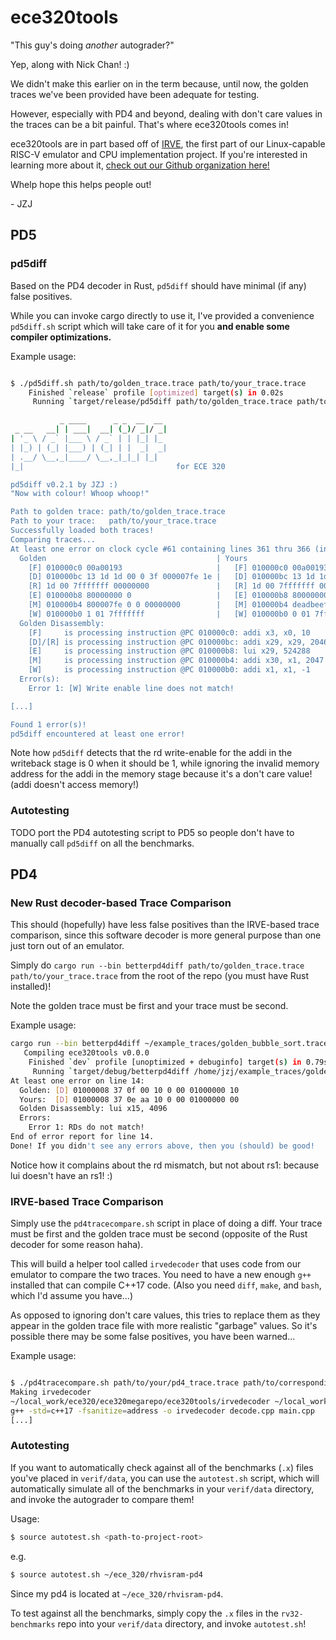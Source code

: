 # ece320tools

"This guy's doing *another* autograder?"

Yep, along with Nick Chan! :)

We didn't make this earlier on in the term because, until now, the golden traces we've been provided have been adequate for testing.

However, especially with PD4 and beyond, dealing with don't care values in the traces can be a bit painful. That's where ece320tools comes in!

ece320tools are in part based off of [IRVE](https://github.com/angry-goose-initiative/irve), the first part of our Linux-capable RISC-V emulator and CPU implementation project. If you're interested in learning more about it, [check out our Github organization here!](https://github.com/angry-goose-initiative)

Whelp hope this helps people out!

\- JZJ

## PD5

### pd5diff

Based on the PD4 decoder in Rust, `pd5diff` should have minimal (if any) false positives.

While you can invoke cargo directly to use it, I've provided a convenience `pd5diff.sh` script
which will take care of it for you **and enable some compiler optimizations.**

Example usage:

```bash

$ ./pd5diff.sh path/to/golden_trace.trace path/to/your_trace.trace
    Finished `release` profile [optimized] target(s) in 0.02s
     Running `target/release/pd5diff path/to/golden_trace.trace path/to/your_trace.trace`

           _ ____      _ _  __  __ 
 _ __   __| | ___|  __| (_)/ _|/ _|
| '_ \ / _` |___ \ / _` | | |_| |_ 
| |_) | (_| |___) | (_| | |  _|  _|
| .__/ \__,_|____/ \__,_|_|_| |_|  
|_|                                  for ECE 320

pd5diff v0.2.1 by JZJ :)
"Now with colour! Whoop whoop!"

Path to golden trace: path/to/golden_trace.trace
Path to your trace:   path/to/your_trace.trace
Successfully loaded both traces!
Comparing traces...
At least one error on clock cycle #61 containing lines 361 thru 366 (inclusive):
  Golden                                      | Yours
    [F] 010000c0 00a00193                     |   [F] 010000c0 00a00193
    [D] 010000bc 13 1d 1d 00 0 3f 000007fe 1e |   [D] 010000bc 13 1d 1d 00 0 3f 000007fe 1e
    [R] 1d 00 7fffffff 00000000               |   [R] 1d 00 7fffffff 00000000
    [E] 010000b8 80000000 0                   |   [E] 010000b8 80000000 0
    [M] 010000b4 800007fe 0 0 00000000        |   [M] 010000b4 deadbeef 0 0 00000000
    [W] 010000b0 1 01 7fffffff                |   [W] 010000b0 0 01 7fffffff
  Golden Disassembly:
    [F]     is processing instruction @PC 010000c0: addi x3, x0, 10
    [D]/[R] is processing instruction @PC 010000bc: addi x29, x29, 2046
    [E]     is processing instruction @PC 010000b8: lui x29, 524288
    [M]     is processing instruction @PC 010000b4: addi x30, x1, 2047
    [W]     is processing instruction @PC 010000b0: addi x1, x1, -1
  Error(s):
    Error 1: [W] Write enable line does not match!

[...]

Found 1 error(s)!
pd5diff encountered at least one error!

```

Note how `pd5diff` detects that the rd write-enable for the addi in the writeback stage
is 0 when it should be 1, while ignoring the invalid memory address for the addi in the
memory stage because it's a don't care value! (addi doesn't access memory!)

### Autotesting

TODO port the PD4 autotesting script to PD5 so people don't have to manually call `pd5diff` on all the benchmarks.

## PD4

### New Rust decoder-based Trace Comparison

This should (hopefully) have less false positives than the IRVE-based trace comparison, since this software decoder is more general purpose than
one just torn out of an emulator.

Simply do `cargo run --bin betterpd4diff path/to/golden_trace.trace path/to/your_trace.trace` from the root of the repo (you must have Rust installed)!

Note the golden trace must be first and your trace must be second.

Example usage:

```bash
cargo run --bin betterpd4diff ~/example_traces/golden_bubble_sort.trace ~/example_traces/our_bubble_sort.trace
   Compiling ece320tools v0.0.0
    Finished `dev` profile [unoptimized + debuginfo] target(s) in 0.79s
     Running `target/debug/betterpd4diff /home/jzj/example_traces/golden_BubbleSort.trace /home/jzj/example_traces/bad_BubbleSort.trace`
At least one error on line 14:
  Golden: [D] 01000008 37 0f 00 10 0 00 01000000 10
  Yours:  [D] 01000008 37 0e aa 10 0 00 01000000 00
  Golden Disassembly: lui x15, 4096
  Errors:
    Error 1: RDs do not match!
End of error report for line 14.
Done! If you didn't see any errors above, then you (should) be good!
```

Notice how it complains about the rd mismatch, but not about rs1: because lui doesn't have an rs1! :)

### IRVE-based Trace Comparison

Simply use the `pd4tracecompare.sh` script in place of doing a diff. Your trace must be first and the golden trace must be second (opposite of the Rust decoder for some reason haha).

This will build a helper tool called `irvedecoder` that uses code from our emulator to compare the two traces. You need to have a new enough `g++` installed that can compile C++17 code. (Also you need `diff`, `make`, and `bash`, which I'd assume you have...)

As opposed to ignoring don't care values, this tries to replace them as they appear in the golden trace file with more realistic "garbage" values.
So it's possible there may be some false positives, you have been warned...

Example usage:

```bash

$ ./pd4tracecompare.sh path/to/your/pd4_trace.trace path/to/corresponding/golden_trace.trace
Making irvedecoder
~/local_work/ece320/ece320megarepo/ece320tools/irvedecoder ~/local_work/ece320/ece320megarepo/ece320tools
g++ -std=c++17 -fsanitize=address -o irvedecoder decode.cpp main.cpp
[...]

```

### Autotesting

If you want to automatically check against all of the benchmarks (`.x`) files you've placed in `verif/data`, you can use the `autotest.sh` script, which will automatically simulate all of the benchmarks in your `verif/data` directory, and invoke the autograder to compare them!

Usage:
```bash
$ source autotest.sh <path-to-project-root>
```
e.g. 
```bash
$ source autotest.sh ~/ece_320/rhvisram-pd4
```

Since my pd4 is located at `~/ece_320/rhvisram-pd4`.

To test against all the benchmarks, simply copy the `.x` files in the `rv32-benchmarks` repo into your `verif/data` directory, and invoke `autotest.sh`!
